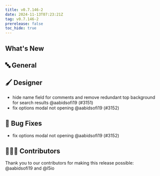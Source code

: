 ```yaml
---
title: v0.7.146-2
date: 2024-11-13T07:23:21Z
tag: v0.7.146-2
prerelease: false
toc_hide: true
---
```


## What's New
## 🔤 General
## 🖌️ Designer

- hide name field for comments and remove redundant top background for search results @aabidsofi19 (#3151)
- fix options modal not opening @aabidsofi19 (#3152)

## 🐛 Bug Fixes

- fix options modal not opening @aabidsofi19 (#3152)

## 👨🏽‍💻 Contributors

Thank you to our contributors for making this release possible:
@aabidsofi19 and @l5io
